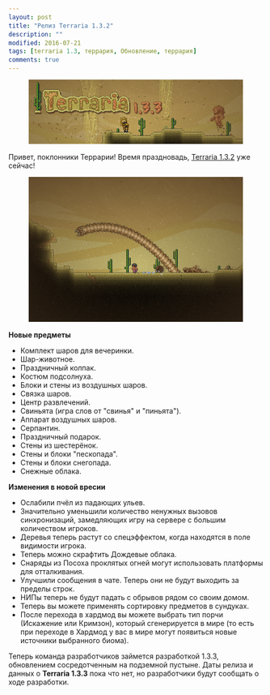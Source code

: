 ```yaml
---
layout: post
title: "Релиз Terraria 1.3.2"
description: ""
modified: 2016-07-21
tags: [terraria 1.3, террария, Обновление, террария]
comments: true
---
```


<div align="center"><figure>
	<a href="/images/posts/release-terraria-1.3.3/Sandstorm_banner.png"><img src="/images/posts/release-terraria-1.3.3/Sandstorm_banner_m.png" alt=""></a>
</figure></div>

Привет, поклонники Террарии! Время праздновадь, [Terraria 1.3.2](http://fun.terraz.ru/skachat-terraria/) уже сейчас!

<div align="center"><figure>
	<a href="/images/posts/release-terraria-1.3.3/Sandstorm.png"><img src="/images/posts/release-terraria-1.3.3/Sandstorm_m.png" alt=""></a>
</figure></div>

**Новые предметы**

* Комплект шаров для вечеринки.
* Шар-животное.
* Праздничный колпак.
* Костюм подсолнуха.
* Блоки и стены из воздушных шаров.
* Связка шаров.
* Центр развлечений.
* Свиньята (игра слов от "свинья" и "пиньята").
* Аппарат воздушных шаров.
* Серпантин.
* Праздничный подарок.
* Стены из шестерёнок.
* Стены и блоки "пескопада".
* Стены и блоки снегопада.
* Снежные облака.

**Изменения в новой вресии**

* Ослабили пчёл из падающих ульев. 
* Значительно уменьшили количество ненужных вызовов синхронизаций, замедляющих игру на сервере с большим количеством игроков. 
* Деревья теперь растут со спецэффектом, когда находятся в поле видимости игрока. 
* Теперь можно скрафтить Дождевые облака. 
* Снаряды из Посоха проклятых огней могут использовать платформы для отталкивания. 
* Улучшили сообщения в чате. Теперь они не будут выходить за пределы строк.
* НИПы теперь не будут падать с обрывов рядом со своим домом.
* Теперь вы можете применять сортировку предметов в сундуках.
* После перехода в хардмод вы можете выбрать тип порчи (Искажение или Кримзон), который сгенерируется в мире (то есть при переходе в Хардмод у вас в мире могут появиться новые источники выбранного биома).

Теперь команда разработчиков займется разработкой 1.3.3, обновлением сосредотченным на подземной пустыне.
Даты релиза и данных о **Terraria 1.3.3** пока что нет, но разработчики будут сообщать о ходе разработки.
